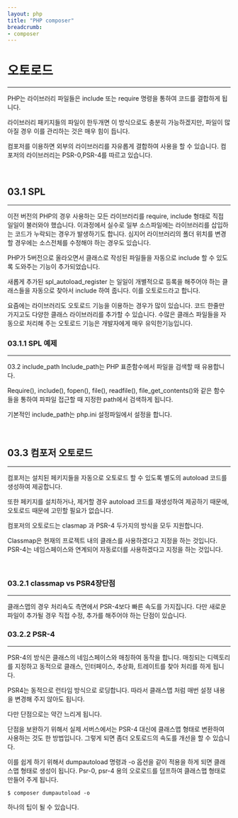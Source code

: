 ```yaml
---
layout: php
title: "PHP composer"
breadcrumb:
- composer
---
```


# 오토로드
---
PHP는 라이브러리 파일들은 include 또는 require 명령을 통하여 코드를 결합하게 됩니다.  

라이브러리 패키지들의 파일이 한두개면 이 방식으로도 충분히 가능하겠지만, 파일이 많아질 경우 이를 관리하는 것은 매우 힘이 듭니다.  

컴포저를 이용하면 외부의 라이브러리를 자유롭게 결합하여 사용을 할 수 있습니다. 컴포저의 라이브러리는 PSR-0,PSR-4를 따르고 있습니다.

<br>

## 03.1 SPL
---
이전 버전의 PHP의 경우 사용하는 모든 라이브러리를 require, include 형태로 직접 일일이 불러와야 했습니다. 이과정에서 실수로 일부 소스파일에는 라이브러리를 삽입하는 코드가 누락되는 경우가 발생하기도 합니다. 심지어 라이브러리의 폴더 위치를 변경할 경우에는 소스전체를 수정해야 하는 경우도 있습니다.  

PHP가 5버전으로 올라오면서 클래스로 작성된 파일들을 자동으로 include 할 수 있도록 도와주는 기능이 추가되었습니다. 

새롭게 추가된 spl_autoload_register 는 일일이 개별적으로 등록을 해주어야 하는 클래스들을 자동으로 찾아서 include 하여 줍니다. 이를 오토로드라고 합니다.  

요즘에는 라이브러리도 오토로드 기능을 이용하는 경우가 많이 있습니다. 코드 한줄만 가지고도 다양한 클래스 라이브러리를 추가할 수 있습니다. 수많은 클래스 파일들을 자동으로 처리해 주는 오토로드 기능은 개발자에게 매우 유익한기능입니다.  


### 03.1.1 SPL 예제
---
03.2 include_path
Include_path는 PHP 표준함수에서 파일을 검색할 때 유용합니다.

Require(), include(), fopen(), file(), readfile(), file_get_contents()와 같은 함수들을 통하여 파파일 접근할 때 지정한 path에서 검색하게 됩니다.

기본적인 include_path는 php.ini 설정파일에서 설정을 합니다.

<br>

## 03.3 컴포저 오토로드
---
컴포저는 설치된 페키지들을 자동으로 오토로드 할 수 있도록 별도의 autoload 코드를 생성하여 제공합니다.  

또한 페키지를 설치하거나, 제거할 경우 autoload 코드를 재생성하여 제공하기 때문에, 오토로드 때문에 고민할 필요가 없습니다.  

컴포저의 오토로드는 clasmap 과 PSR-4 두가지의 방식을 모두 지원합니다.  

Classmap은 현재의 프로젝트 내의 클래스를 사용하겠다고 지정을 하는 것입니다. PSR-4는 네임스페이스와 연계되어 자동로더를 사용하겠다고 지정을 하는 것입니다.  

<br>

### 03.2.1 classmap vs PSR4장단점
---
클래스맵의 경우 처리속도 측면에서 PSR-4보다 빠른 속도를 가지집니다. 
다만 새로운 파일이 추가될 경우 직접 수정, 추가를 해주어야 하는 단점이 있습니다.


### 03.2.2 PSR-4
---
PSR-4의 방식은 클래스의 네임스페이스와 매칭하여 동작을 합니다. 매칭되는 디렉토리를 지정하고 동적으로 클래스, 인터페이스, 추상화, 트레이트를 찾아 처리를 하게 됩니다.  

PSR4는 동적으로 런타임 방식으로 로딩합니다. 따라서 클래스맵 처럼 매번 설정 내용을 변경해 주지 않아도 됩니다.  

다만 단점으로는 약간 느리게 됩니다.  

단점을 보완하기 위해서 실제 서버스에서는 PSR-4 대신에 클래스맵 형태로 변환하여 사용하는 것도 한 방법입니다. 그렇게 되면 좀더 오토로드의 속도를 개선을 할 수 있습니다.  

이를 쉽게 하기 위해서 dumpautoload 명령과 -o 옵션을 같이 적용을 하게 되면 클래스맵 형태로 생성이 됩니다.
Psr-0, psr-4 용의 오로로드를 덤프하여 클래스맵 형태로 만들어 주게 됩니다.  

```
$ composer dumpautoload -o
```

하나의 팁이 될 수 있습니다.  


